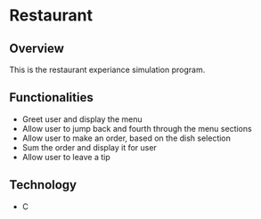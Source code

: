 # Restaurant

## Overview
This is the restaurant experiance simulation program.

## Functionalities
- Greet user and display the menu
- Allow user to jump back and fourth through the menu sections
- Allow user to make an order, based on the dish selection
- Sum the order and display it for user
- Allow user to leave a tip

## Technology
- C
